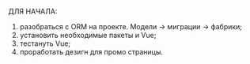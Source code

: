 ДЛЯ НАЧАЛА: 
 1) разобраться с ORM на проекте. Модели -> миграции -> фабрики;
 2) установить необходимые пакеты и Vue;
 3) тестануть Vue;
 4) проработать дезигн для промо страницы. 